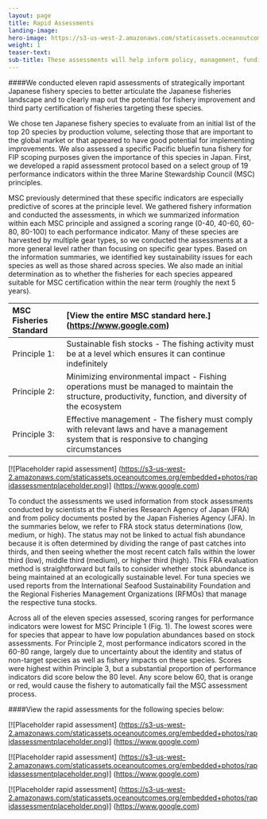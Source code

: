 ```yaml
---
layout: page 
title: Rapid Assessments
landing-image:
hero-image: https://s3-us-west-2.amazonaws.com/staticassets.oceanoutcomes.org/hero+photos/placeholderhero.jpg
weight: 1
teaser-text:
sub-title: These assessments will help inform policy, management, funding, and the direction of sustainable seafood work in Japan.
---
```

####We conducted eleven rapid assessments of strategically important Japanese fishery species to better articulate the Japanese fisheries landscape and to clearly map out the potential for fishery improvement and third party certification of fisheries targeting these species.

We chose ten Japanese fishery species to evaluate from an initial list of the top 20 species by production volume, selecting those that are important to the global market or that appeared to have good potential for implementing improvements. We also assessed a specific Pacific bluefin tuna fishery for FIP scoping purposes given the importance of this species in Japan. First, we developed a rapid assessment protocol based on a select group of 19 performance indicators within the three Marine Stewardship Council (MSC) principles.

MSC previously determined that these specific indicators are especially predictive of scores at the principle level. We gathered fishery information and conducted the assessments, in which we summarized information within each MSC principle and assigned a scoring range (0-40, 40-60, 60-80, 80-100) to each performance indicator. Many of these species are harvested by multiple gear types, so we conducted the assessments at a more general level rather than focusing on specific gear types. Based on the information summaries, we identified key sustainability issues for each species as well as those shared across species. We also made an initial determination as to whether the fisheries for each species appeared suitable for MSC certification within the near term (roughly the next 5 years).

|**MSC Fisheries Standard**|[View the entire MSC standard here.] (https://www.google.com)|
|:---|:---|
|Principle 1:|Sustainable fish stocks - The fishing activity must be at a level which ensures it can continue indefinitely|
|Principle 2:|Minimizing environmental impact - Fishing operations must be managed to maintain the structure, productivity, function, and diversity of the ecosystem|
|Principle 3:| Effective management - The fishery must comply with relevant laws and have a management system that is responsive to changing circumstances|

[![Placeholder rapid assessment]
(https://s3-us-west-2.amazonaws.com/staticassets.oceanoutcomes.org/embedded+photos/rapidassessmentplaceholder.png)] (https://www.google.com)

To conduct the assessments we used information from stock assessments conducted by scientists at the Fisheries Research Agency of Japan (FRA) and from policy documents posted by the Japan Fisheries Agency (JFA). In the summaries below, we refer to FRA stock status determinations (low, medium, or high). The status may not be linked to actual fish abundance because it is often determined by dividing the range of past catches into thirds, and then seeing whether the most recent catch falls within the lower third (low), middle third (medium), or higher third (high). This FRA evaluation method is straightforward but fails to consider whether stock abundance is being maintained at an ecologically sustainable level. For tuna species we used reports from the International Seafood Sustainability Foundation and the Regional Fisheries Management Organizations (RFMOs) that manage the respective tuna stocks.

Across all of the eleven species assessed, scoring ranges for performance indicators were lowest for MSC Principle 1 (Fig. 1). The lowest scores were for species that appear to have low population abundances based on stock assessments. For Principle 2, most performance indicators scored in the 60-80 range, largely due to uncertainty about the identity and status of non-target species as well as fishery impacts on these species. Scores were highest within Principle 3, but a substantial proportion of performance indicators did score below the 80 level. Any score below 60, that is orange or red, would cause the fishery to automatically fail the MSC assessment process.

####View the rapid assessments for the following species below:

[![Placeholder rapid assessment]
(https://s3-us-west-2.amazonaws.com/staticassets.oceanoutcomes.org/embedded+photos/rapidassessmentplaceholder.png)] (https://www.google.com)

[![Placeholder rapid assessment]
(https://s3-us-west-2.amazonaws.com/staticassets.oceanoutcomes.org/embedded+photos/rapidassessmentplaceholder.png)] (https://www.google.com)

[![Placeholder rapid assessment]
(https://s3-us-west-2.amazonaws.com/staticassets.oceanoutcomes.org/embedded+photos/rapidassessmentplaceholder.png)] (https://www.google.com)
